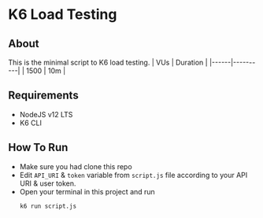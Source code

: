 # K6 Load Testing

## About
This is the minimal script to K6 load testing.
| VUs  | Duration |
|------|----------|
| 1500 | 10m     |
## Requirements
- NodeJS v12 LTS
- K6 CLI
## How To Run

- Make sure you had clone this repo
- Edit `API_URI` & `token` variable from `script.js` file according to your API URI & user token.
- Open your terminal in this project and run 
  ```
  k6 run script.js
  ```